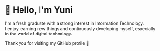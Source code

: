 # 👋 Hello, I'm Yuni

I'm a fresh graduate with a strong interest in Information Technology.  
I enjoy learning new things and continuously developing myself, especially in the world of digital technology.

Thank you for visiting my GitHub profile 🌿

